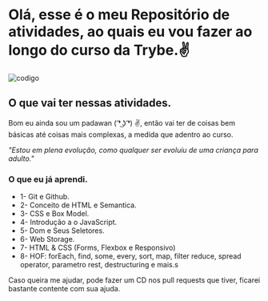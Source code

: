 
# Olá, esse é o meu Repositório de atividades, ao quais eu vou fazer ao longo do curso da Trybe.✌

![codigo](https://d11wkw82a69pyn.cloudfront.net/siteassets/images/r20/r20_21_05_2019_1440x450_low.jpg)

## O que vai ter nessas atividades.

Bom eu ainda sou um padawan ( ͡❛ ͜ʖ ͡❛) ✌, então vai ter de coisas bem básicas até coisas mais complexas, a medida que adentro ao curso.

*"Estou em plena evolução, como qualquer ser evoluiu de uma criança para adulto."*

### O que eu já aprendi.

- 1- Git e Github.
- 2- Conceito de HTML e Semantica.
- 3- CSS e Box Model.
- 4- Introdução a o JavaScript.
- 5- Dom e Seus Seletores.
- 6- Web Storage.
- 7- HTML & CSS (Forms, Flexbox e Responsivo)
- 8- HOF:  forEach, find, some, every, sort, map, filter reduce, spread operator, parametro rest, destructuring e mais.s

Caso queira me ajudar, pode fazer um CD nos pull requests que tiver, ficarei bastante contente com sua ajuda.
